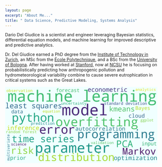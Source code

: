 ```yaml
---
layout: page
excerpt: "About Me..."
title: " Data Science, Predictive Modeling, Systems Analysis"
---
```


Dario Del Giudice <a href="#/" onclick="document.getElementById('player').play()"> <i class="fa fa-volume-up" aria-hidden="true"></i></a> is a scientist and engineer leveraging Bayesian statistics, differential equation models, and machine learning for improved descriptive and predictive analytics.

<audio id="player" src="/images/DG_surname.mp3"></audio>

Dr. Del Giudice earned a PhD degree from the [Institute of Technology in Zurich](https://ethz.ch/en/the-eth-zurich/portrait/rankings.html), an MSc from the [École Polytechnique](https://www.timeshighereducation.com/world-university-rankings/ecole-polytechnique-federale-de-lausanne), and a BSc from the [University of Bologna](https://www.timeshighereducation.com/world-university-rankings/university-bologna#survey-answer). After having worked at [Stanford](https://dge.carnegiescience.edu/), now at [NCSU](https://www.ccee.ncsu.edu/research/ewc/) he is focusing on probabilistically predicting how anthropogenic pollution and hydrometeorological variability combine to cause severe eutrophication in critical systems such as the Great Lakes. 


<img src="images/Da_fe20.png" width="600" />
